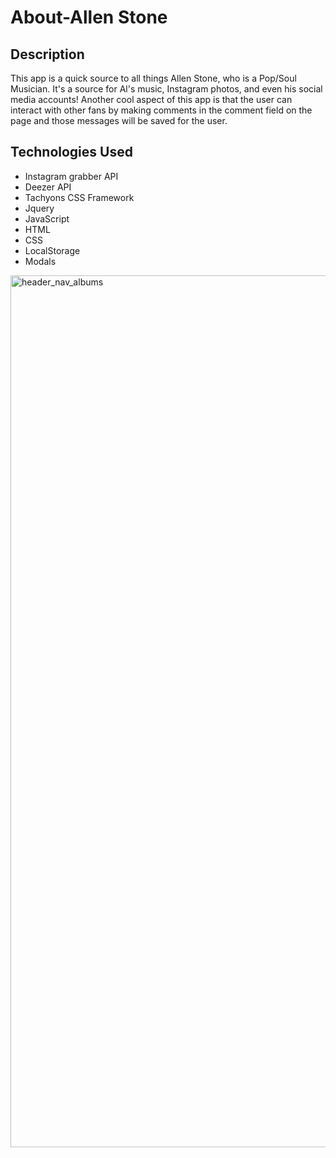 # About-Allen Stone

## Description
 This app is a quick source to all things Allen Stone, who is a Pop/Soul Musician. It's a source for Al's music, Instagram photos, and even his social media accounts! Another cool aspect of this app is that the user can interact with other fans by making comments in the comment field on the page and those messages will be saved for the user. 
 
 ## Technologies Used
 
 * Instagram grabber API 
 * Deezer API 
 * Tachyons CSS Framework
 * Jquery 
 * JavaScript 
 * HTML
 * CSS
 * LocalStorage
 * Modals
 
<img width="1395" alt="header_nav_albums" src="https://user-images.githubusercontent.com/40181569/107162974-6235a780-696c-11eb-88c1-1435f633ef19.png">
